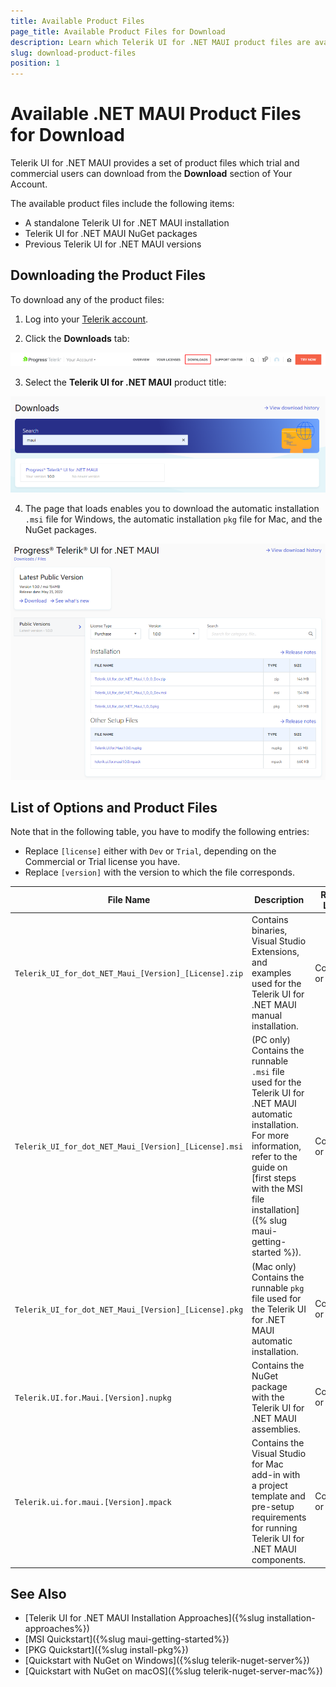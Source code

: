 ```yaml
---
title: Available Product Files
page_title: Available Product Files for Download
description: Learn which Telerik UI for .NET MAUI product files are available and how to download the assemblies, examples, and more.
slug: download-product-files
position: 1
---
```


# Available .NET MAUI Product Files for Download

Telerik UI for .NET MAUI provides a set of product files which trial and commercial users can download from the **Download** section of Your Account.

The available product files include the following items:

* A standalone Telerik UI for .NET MAUI installation
* Telerik UI for .NET MAUI NuGet packages
* Previous Telerik UI for .NET MAUI versions

## Downloading the Product Files

To download any of the product files:

1. Log into your [Telerik account](https://www.telerik.com/account/).

2. Click the __Downloads__ tab:

 ![.NET MAUI Download tab in Your Account](images/download_product_files_1.png)

3. Select the __Telerik UI for .NET MAUI__ product title:

 ![Telerik .NET MAUI product title within the Download section of Your Account](images/download_product_files_2.png)

4. The page that loads enables you to download the automatic installation `.msi` file for Windows, the automatic installation `pkg` file for Mac, and the NuGet packages.

 ![Available Telerik UI for .NET MAUI product files on the Downloads page](images/download_product_files_3.png)

## List of Options and Product Files

Note that in the following table, you have to modify the following entries:

* Replace `[license]` either with `Dev` or `Trial`, depending on the Commercial or Trial license you have.
* Replace `[version]` with the version to which the file corresponds.

|  File Name | Description   | Required License |
| --- | --- | --- |
| `Telerik_UI_for_dot_NET_Maui_[Version]_[License].zip` | Contains binaries, Visual Studio Extensions, and examples used for the Telerik UI for .NET MAUI manual installation. | Commercial or Trial  |
| `Telerik_UI_for_dot_NET_Maui_[Version]_[License].msi` | (PC only) Contains the runnable `.msi` file used for the Telerik UI for .NET MAUI automatic installation. For more information, refer to the guide on [first steps with the MSI file installation]({% slug maui-getting-started %}). | Commercial or Trial |
| `Telerik_UI_for_dot_NET_Maui_[Version]_[License].pkg` | (Mac only) Contains the runnable `pkg` file used for the Telerik UI for .NET MAUI automatic installation. | Commercial or Trial |
| `Telerik.UI.for.Maui.[Version].nupkg` | Contains the NuGet package with the Telerik UI for .NET MAUI assemblies. | Commercial or Trial |
| `Telerik.ui.for.maui.[Version].mpack` | Contains the Visual Studio for Mac add-in with a project template and pre-setup requirements for running Telerik UI for .NET MAUI components. | Commercial or Trial |

## See Also

* [Telerik UI for .NET MAUI Installation Approaches]({%slug installation-approaches%})
* [MSI Quickstart]({%slug maui-getting-started%})
* [PKG Quickstart]({%slug install-pkg%})
* [Quickstart with NuGet on Windows]({%slug telerik-nuget-server%})
* [Quickstart with NuGet on macOS]({%slug telerik-nuget-server-mac%})
